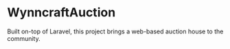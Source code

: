 WynncraftAuction
================

Built on-top of Laravel, this project brings a web-based auction house to the community.
